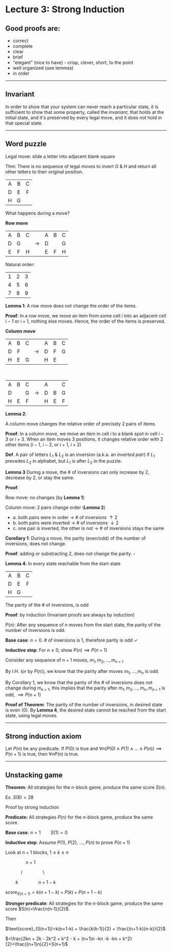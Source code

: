 # Lecture 3: Strong Induction

## Good proofs are:

- correct
- complete
- clear
- brief
- "elegant" (nice to have) - crisp, clever, short, to the point
- well organized (use lemmas)
- in order

---

## Invariant<a name="invariant"></a>

In order to show that your system can never reach a particular state, it is sufficient to show that some property, called the _invariant_, that holds at the initial state, and it's preserved by every legal move, and it does not hold in that special state.

---

## Word puzzle<a name="word-puzzle"></a>

Legal move: slide a letter into adjacent blank square

Thm: There is no sequence of legal moves to invert $G$ & $H$ and return all other letters to their original position.

|     |     |     |
| :-: | :-: | :-: |
|  A  |  B  |  C  |
|  D  |  E  |  F  |
|  H  |  G  |     |

What happens during a move?

**Row move**

|     |     |     |                   |     |     |     |
| :-: | :-: | :-: | ----------------- | :-: | :-: | :-: |
|  A  |  B  |  C  |                   |  A  |  B  |  C  |
|  D  |  G  |     | $\longrightarrow$ |  D  |     |  G  |
|  E  |  F  |  H  |                   |  E  |  F  |  H  |

Natural order:

|     |     |     |
| :-: | :-: | :-: |
|  1  |  2  |  3  |
|  4  |  5  |  6  |
|  7  |  8  |  9  |

**Lemma 1**: A row move does not change the order of the items.

**Proof**: In a row move, we move an item from some cell $i$ into an adjacent cell $i-1$ or $i+1$, nothing else moves. Hence, the order of the items is preserved.

**Column move**

|     |     |     |                   |     |     |     |
| :-: | :-: | :-: | ----------------- | :-: | :-: | :-: |
|  A  |  B  |  C  |                   |  A  |  B  |  C  |
|  D  |  F  |     | $\longrightarrow$ |  D  |  F  |  G  |
|  H  |  E  |  G  |                   |  H  |  E  |     |

<br>

|     |     |     |                   |     |     |     |
| :-: | :-: | :-: | ----------------- | :-: | :-: | :-: |
|  A  |  B  |  C  |                   |  A  |     |  C  |
|  D  |     |  G  | $\longrightarrow$ |  D  |  B  |  G  |
|  H  |  E  |  F  |                   |  H  |  E  |  F  |

**Lemma 2**:

A column move changes the relative order of precisely 2 pairs of items.

**Proof**: In a column move, we move an item in cell $i$ to a blank spot in cell $i-3$ or $i + 3$. When an item moves 3 positions, it changes relative order with 2 other items ($i-1$, $i-2$, or $i+1$, $i+2$)

**Def**. A pair of letters $L_1$ & $L_2$ is an inversion (a.k.a. an _inverted pair_) if $L_1$ precedes $L_2$ in alphabet, but $L_1$ is after $L_2$ in the puzzle.

**Lemma 3** During a move, the # of inversions can only increase by 2, decrease by 2, or stay the same.

**Proof**:

Row move: no changes (by **Lemma 1**)

Column move: 2 pairs change order (**Lemma 2**)

- a. both pairs were in order $\longrightarrow$ # of inversions $\uparrow2$
- b. both pairs were inverted $\longrightarrow$ # of inversions $\downarrow2$
- c. one pair is inverted, the other is not $\longrightarrow$ # of inversions stays the same

**Corollary 1**: During a move, the parity (even/odd) of the number of inversions, does not change.

**Proof**: adding or substracting 2, does not change the parity. $\square$

**Lemma 4**: In every state reachable from the start state

|     |     |     |
| :-: | :-: | :-: |
|  A  |  B  |  C  |
|  D  |  E  |  F  |
|  H  |  G  |     |

The parity of the # of inversions, is odd

**Proof**: by induction (Invariant proofs are always by induction)

$P(n)$: After any sequence of $n$ moves from the start state, the parity of the number of inversions is odd.

**Base case**: $n=0$. # of inversions is 1, therefore parity is odd $\checkmark$

**Inductive step**: For $n\geq 0$, show $P(n)\implies P(n+1)$

Consider any sequence of $n+1$ moves, $m_1, m_2, \ldots, m_{n+1}$

By I.H. (or by $P(n)$), we know that the parity after moves $m_1, \ldots, m_n$ is odd.

By Corollary 1, we know that the parity of the # of inversions does not change during $m_{n+1}$, this implies that the parity after $m_1,m_2,\ldots,m_n,m_{n+1}$ is odd, $\implies P(n+1)$

**Proof of Theorem**: The parity of the number of inversions, in desired state is even ($0$). By **Lemma 4**, the desired state cannot be reached from the start state, using legal moves.

---

## Strong induction axiom<a name="strong-induction"></a>

Let $P(n)$ be any predicate. If $P(0)$ is true and $\forall n \Big(P(0) \land P(1) \land \ldots \land P(n)\Big)\implies P(n+1)$ is true, then $\forall n P(n)$ is true.

---

## Unstacking game<a name="unstacking-game"></a>

**Theorem**: All strategies for the $n$-block game, produce the same score $S(n)$.

Ex. $S(8)=28$

Proof by strong induction

**Predicate:** All strategies $P(n)$ for the $n$-block game, produce the same score.

**Base case**: $n=1\qquad S(1)=0$

**Inductive step**: Assume $P(1)$, $P(2)$, $\ldots$, $P(n)$ to prove $P(n+1)$

Look at $n+1$ blocks, $1 \leq k \leq n$

$\qquad \qquad n+1$

$\qquad \quad$/$\qquad\qquad$\

$\qquad k\qquad \qquad n+1-k$

$\text{score}_{S(n+1)}=k(n+1-k) + P(k) + P(n+1-k)$

**Stronger predicate**: All strategies for the $n$-block game, produce the same score $S(n)=\frac{n(n-1)}{2}$.

Then

$\text{score}_{S(n+1)}=k(n+1-k) + \frac{k(k-1)}{2} + \frac{(n+1-k)(n-k)}{2}$

$=\frac{2kn + 2k - 2k^2 + k^2 - k + (n+1)n -kn -k -kn + k^2}{2}=\frac{(n+1)n}{2}=S(n+1)$
